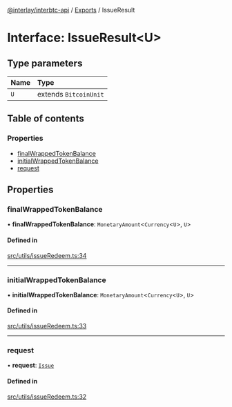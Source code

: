 [@interlay/interbtc-api](/README.md) / [Exports](/modules.md) / IssueResult

# Interface: IssueResult<U\>

## Type parameters

| Name | Type |
| :------ | :------ |
| `U` | extends `BitcoinUnit` |

## Table of contents

### Properties

- [finalWrappedTokenBalance](/interfaces/IssueResult.md#finalwrappedtokenbalance)
- [initialWrappedTokenBalance](/interfaces/IssueResult.md#initialwrappedtokenbalance)
- [request](/interfaces/IssueResult.md#request)

## Properties

### finalWrappedTokenBalance

• **finalWrappedTokenBalance**: `MonetaryAmount`<`Currency`<`U`\>, `U`\>

#### Defined in

[src/utils/issueRedeem.ts:34](https://github.com/interlay/interbtc-api/blob/3128908/src/utils/issueRedeem.ts#L34)

___

### initialWrappedTokenBalance

• **initialWrappedTokenBalance**: `MonetaryAmount`<`Currency`<`U`\>, `U`\>

#### Defined in

[src/utils/issueRedeem.ts:33](https://github.com/interlay/interbtc-api/blob/3128908/src/utils/issueRedeem.ts#L33)

___

### request

• **request**: [`Issue`](/interfaces/Issue.md)

#### Defined in

[src/utils/issueRedeem.ts:32](https://github.com/interlay/interbtc-api/blob/3128908/src/utils/issueRedeem.ts#L32)
